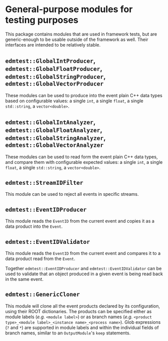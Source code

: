 # General-purpose modules for testing purposes

This package contains modules that are used in framework tests, but
are generic-enough to be usable outside of the framework as well.
Their interfaces are intended to be relatively stable.

## `edmtest::GlobalIntProducer`, `edmtest::GlobalFloatProducer`, `edmtest::GlobalStringProducer`, `edmtest::GlobalVectorProducer`

These modules can be used to produce into the event plain C++ data types based
on configurable values: a single `int`, a single `float`, a single `std::string`,
a `vector<double>`.


## `edmtest::GlobalIntAnalyzer`, `edmtest::GlobalFloatAnalyzer`, `edmtest::GlobalStringAnalyzer`, `edmtest::GlobalVectorAnalyzer`

These modules can be used to read form the event plain C++ data types, and
compare them with configurable expected values: a single `int`, a single `float`,
a single `std::string`, a `vector<double>`.


## `edmtest::StreamIDFilter`

This module can be used to reject all events in specific streams.


## `edmtest::EventIDProducer`

This module reads the `EventID` from the current event and copies it as a data
product into the `Event`.


## `edmtest::EventIDValidator`

This module reads the `EventID` from the current event and compares it to a data
product read from the `Event`.

Together `edmtest::EventIDProducer` and `edmtest::EventIDValidator` can be used
to validate that an object produced in a given event is being read back in the
same event.


## `edmtest::GenericCloner`

This module will clone all the event products declared by its configuration,
using their ROOT dictionaries.
The products can be specified either as module labels (_e.g._ `<module label>`)
or as branch names (_e.g._ `<product type>_<module label>_<instance name>_<process name>`).
Glob expressions (`?` and `*`) are supported in module labels and within the
individual fields of branch names, similar to an `OutputModule`'s `keep`
statements.
